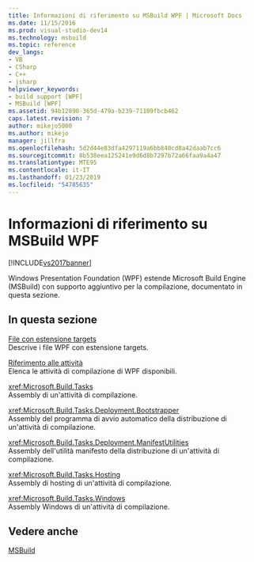 ```yaml
---
title: Informazioni di riferimento su MSBuild WPF | Microsoft Docs
ms.date: 11/15/2016
ms.prod: visual-studio-dev14
ms.technology: msbuild
ms.topic: reference
dev_langs:
- VB
- CSharp
- C++
- jsharp
helpviewer_keywords:
- build support [WPF]
- MSBuild [WPF]
ms.assetid: 94b12890-365d-479a-b239-71109fbcb462
caps.latest.revision: 7
author: mikejo5000
ms.author: mikejo
manager: jillfra
ms.openlocfilehash: 5d2d44e83dfa4297119a6bb840cd8a42daab7cc6
ms.sourcegitcommit: 8b538eea125241e9d6d8b7297b72a66faa9a4a47
ms.translationtype: MTE95
ms.contentlocale: it-IT
ms.lasthandoff: 01/23/2019
ms.locfileid: "54785635"
---
```

# <a name="wpf-msbuild-reference"></a>Informazioni di riferimento su MSBuild WPF
[!INCLUDE[vs2017banner](../includes/vs2017banner.md)]

  
Windows Presentation Foundation (WPF) estende Microsoft Build Engine (MSBuild) con supporto aggiuntivo per la compilazione, documentato in questa sezione.  
  
## <a name="in-this-section"></a>In questa sezione  
 [File con estensione targets](../msbuild/wpf-dot-targets-files.md)  
 Descrive i file WPF con estensione targets.  
  
 [Riferimento alle attività](../msbuild/wpf-msbuild-task-reference.md)  
 Elenca le attività di compilazione di WPF disponibili.  
  
 <xref:Microsoft.Build.Tasks>  
 Assembly di un'attività di compilazione.  
  
 <xref:Microsoft.Build.Tasks.Deployment.Bootstrapper>  
 Assembly del programma di avvio automatico della distribuzione di un'attività di compilazione.  
  
 <xref:Microsoft.Build.Tasks.Deployment.ManifestUtilities>  
 Assembly dell'utilità manifesto della distribuzione di un'attività di compilazione.  
  
 <xref:Microsoft.Build.Tasks.Hosting>  
 Assembly di hosting di un'attività di compilazione.  
  
 <xref:Microsoft.Build.Tasks.Windows>  
 Assembly Windows di un'attività di compilazione.  
  
## <a name="see-also"></a>Vedere anche  
 [MSBuild](http://msdn.microsoft.com/7c49aba1-ee6c-47d8-9de1-6f29a906e20b)
